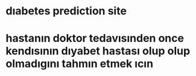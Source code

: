 # dıabetes prediction site
# hastanın doktor tedavısınden once kendısının dıyabet hastası olup olup olmadıgını tahmın etmek ıcın
